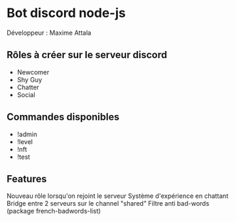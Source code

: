 # Bot discord node-js

Développeur : Maxime Attala

## Rôles à créer sur le serveur discord
- Newcomer
- Shy Guy
- Chatter
- Social

## Commandes disponibles
- !admin
- !level
- !nft
- !test

## Features
Nouveau rôle lorsqu'on rejoint le serveur
Système d'expérience en chattant
Bridge entre 2 serveurs sur le channel "shared"
Filtre anti bad-words (package french-badwords-list)
